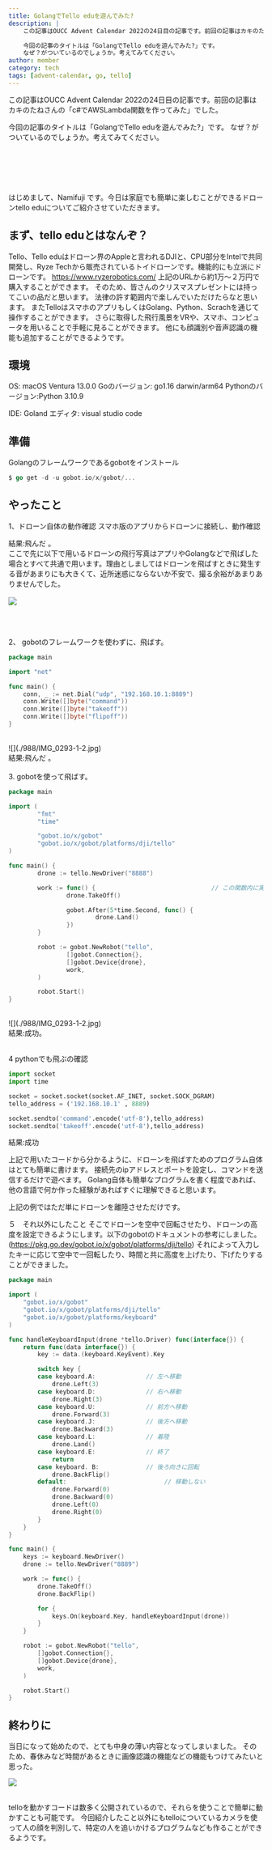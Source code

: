 ```yaml
---
title: GolangでTello eduを遊んでみた?
description: |
    この記事はOUCC Advent Calendar 2022の24日目の記事です。前回の記事はカキのたねさんの「c#でAWSLambda関数を作ってみた」でした。

    今回の記事のタイトルは「GolangでTello eduを遊んでみた?」です。
    なぜ？がついているのでしょうか。考えてみてください。
author: member
category: tech
tags: [advent-calendar, go, tello]
---
```


この記事はOUCC Advent Calendar 2022の24日目の記事です。前回の記事はカキのたねさんの「c#でAWSLambda関数を作ってみた」でした。

今回の記事のタイトルは「GolangでTello eduを遊んでみた?」です。
なぜ？がついているのでしょうか。考えてみてください。

<br />
<br />
<br />
<!-- 
[![](https://blog.oucc.org/wp-content/uploads/2022/12/gopher_color-1024x1024.png)](https://blog.oucc.org/wp-content/uploads/2022/12/gopher_color.png)
 The Go gopher was designed by Renee French -->
<br />
<br />
はじめまして、Namifuji です。今日は家庭でも簡単に楽しむことができるドローンtello eduについてご紹介させていただきます。

## まず、tello eduとはなんぞ？

Tello、Tello eduはドローン界のAppleと言われるDJIと、CPU部分をIntelで共同開発し、Ryze Techから販売されているトイドローンです。機能的にも立派にドローンです。
https://www.ryzerobotics.com/
上記のURLから約1万〜２万円で購入することができます。
そのため、皆さんのクリスマスプレゼントには持ってこいの品だと思います。
法律の許す範囲内で楽しんでいただけたらなと思います。
またTelloはスマホのアプリもしくはGolang、Python、Scrachを通じて操作することができます。
さらに取得した飛行風景をVRや、スマホ、コンピュータを用いることで手軽に見ることができます。
他にも顔識別や音声認識の機能も追加することができるようです。


## 環境
OS: macOS Ventura 13.0.0
Goのバージョン: go1.16 darwin/arm64
Pythonのバージョン:Python 3.10.9

IDE: Goland
エディタ: visual studio code

## 準備
 Golangのフレームワークであるgobotをインストール
 ```go
$ go get -d -u gobot.io/x/gobot/...
```

## やったこと

1、ドローン自体の動作確認
スマホ版のアプリからドローンに接続し、動作確認

結果:飛んだ 。
<br/>
ここで先に以下で用いるドローンの飛行写真はアプリやGolangなどで飛ばした場合とすべて共通で用います。理由としましてはドローンを飛ばすときに発生する音があまりにも大きくて、近所迷惑にならないか不安で、撮る余裕があまりありませんでした。
<br/>
<br/>
![](./988/IMG_0293-1-2.jpg)

<br/>
<br/>

2、 gobotのフレームワークを使わずに、飛ばす。

```go
package main

import "net"

func main() {
	conn, _ := net.Dial("udp", "192.168.10.1:8889")
	conn.Write([]byte("command"))
	conn.Write([]byte("takeoff"))
	conn.Write([]byte("flipoff"))
}

```
<br/>
![](./988/IMG_0293-1-2.jpg)
<br/>
結果:飛んだ 。
<br/>

<br/>
3. gobotを使って飛ばす。

```go
package main

import (
        "fmt"
        "time"

        "gobot.io/x/gobot"
        "gobot.io/x/gobot/platforms/dji/tello"
)

func main() {
        drone := tello.NewDriver("8888")

        work := func() {                                // この関数内に実行する動作を設定
                drone.TakeOff()

                gobot.After(5*time.Second, func() {
                        drone.Land()
                })
        }

        robot := gobot.NewRobot("tello",
                []gobot.Connection{},
                []gobot.Device{drone},
                work,
        )

        robot.Start()
}
```
<br/>
![](./988/IMG_0293-1-2.jpg)
<br/>
結果:成功。
<br/>
<br/>

4 pythonでも飛ぶの確認
```python
import socket
import time

socket = socket.socket(socket.AF_INET, socket.SOCK_DGRAM)
tello_address = ('192.168.10.1' , 8889)

socket.sendto('command'.encode('utf-8'),tello_address)
socket.sendto('takeoff'.encode('utf-8'),tello_address)
```
結果:成功

上記で用いたコードから分かるように、ドローンを飛ばすためのプログラム自体はとても簡単に書けます。
接続先のipアドレスとポートを設定し、コマンドを送信するだけで遊べます。
Golang自体も簡単なプログラムを書く程度であれば、他の言語で何か作った経験があればすぐに理解できると思います。

上記の例ではただ単にドローンを離陸させただけです。

５　それ以外にしたこと
そこでドローンを空中で回転させたり、ドローンの高度を設定できるようにします。以下のgobotのドキュメントの参考にしました。(https://pkg.go.dev/gobot.io/x/gobot/platforms/dji/tello)
それによって入力したキーに応じて空中で一回転したり、時間と共に高度を上げたり、下げたりすることができました。
```go
package main

import (
	"gobot.io/x/gobot"
	"gobot.io/x/gobot/platforms/dji/tello"
	"gobot.io/x/gobot/platforms/keyboard"
)

func handleKeyboardInput(drone *tello.Driver) func(interface{}) {
	return func(data interface{}) {
		key := data.(keyboard.KeyEvent).Key

		switch key {
		case keyboard.A:              // 左へ移動
			drone.Left(3)
		case keyboard.D:              // 右へ移動
			drone.Right(3)
		case keyboard.U:              // 前方へ移動
			drone.Forward(3)
		case keyboard.J:              // 後方へ移動
			drone.Backward(3)
		case keyboard.L:              // 着陸
			drone.Land()
		case keyboard.E:              // 終了
			return
		case keyboard. B:             // 後ろ向きに回転
			drone.BackFlip()
		default:                           // 移動しない
			drone.Forward(0)
			drone.Backward(0)
			drone.Left(0)
			drone.Right(0)
		}
	}
}

func main() {
	keys := keyboard.NewDriver()
	drone := tello.NewDriver("8889")

	work := func() {
		drone.TakeOff()
		drone.BackFlip()

		for {
			keys.On(keyboard.Key, handleKeyboardInput(drone))
		}
	}

	robot := gobot.NewRobot("tello",
		[]gobot.Connection{},
		[]gobot.Device{drone},
		work,
	)

	robot.Start()
}

```

## 終わりに
当日になって始めたので、とても中身の薄い内容となってしまいました。
そのため、春休みなど時間があるときに画像認識の機能などの機能もつけてみたいと思った。

<!--more-->
![](./988/IMG_0297-1.jpg)

<br />
telloを動かすコードは数多く公開されているので、それらを使うことで簡単に動かすことも可能です。
今回紹介したこと以外にもtelloについているカメラを使って人の顔を判別して、特定の人を追いかけるプログラムなども作ることができるようです。
